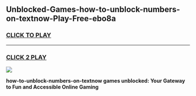 
## Unblocked-Games-how-to-unblock-numbers-on-textnow-Play-Free-ebo8a
<h3>
<a href="https://premium76.site?title=how-to-unblock-numbers-on-textnow&ref=20M">CLICK TO PLAY</a></h3>
<hr>

<h3>
<a href="https://premium76.site?title=how-to-unblock-numbers-on-textnow&ref=20M">CLICK 2 PLAY</a>
  
</h3>

<a href="https://premium76.site?title=how-to-unblock-numbers-on-textnow&ref=19M"><img src="https://clearcache.store/games.png"></a>


**how-to-unblock-numbers-on-textnow games unblocked: Your Gateway to Fun and Accessible Online Gaming**
